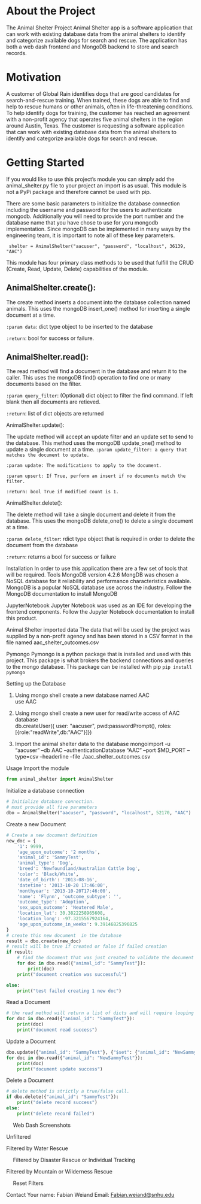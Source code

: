 # About the Project
The Animal Shelter Project Animal Shelter app is a software application that can work with existing database data from the animal shelters to identify and categorize available dogs for search and rescue. The application has both a web dash frontend and MongoDB backend to store and search records.

# Motivation
A customer of Global Rain identifies dogs that are good candidates for search-and-rescue training. When trained, these dogs are able to find and help to rescue humans or other animals, often in life-threatening conditions. To help identify dogs for training, the customer has reached an agreement with a non-profit agency that operates five animal shelters in the region around Austin, Texas. The customer is requesting a software application that can work with existing database data from the animal shelters to identify and categorize available dogs for search and rescue.

# Getting Started
If you would like to use this project’s module you can simply add the animal_shelter.py file to your project an import is as usual. This module is not a PyPi package and therefore cannot be used with pip. 

There are some basic parameters to initialize the database connection including the username and password for the users to authenticate mongodb. Additionally you will need to provide the port number and the database name that you have chose to use for yoru mongodb implementation. Since mongoDB can be implemented in many ways by the engineering team, it is important to note all of these key parameters.

` shelter = AnimalShelter("aacuser", "password", "localhost", 36139, "AAC")`

This module has four primary class methods to be used that fulfill the CRUD (Create, Read, Update, Delete) capabilities of the module.

## AnimalShelter.create():

The create method inserts a document into the database collection named animals. This uses the mongoDB insert_one() method for inserting a single document at a time.

`:param data`: dict type object to be inserted to the database

`:return`: bool for success or failure.

## AnimalShelter.read():

The read method will find a document in the database and return it to the caller. This uses the mongoDB find() operation to find one or many documents based on the filter.

`:param query_filter`: (Optional) dict object to filter the find command. If left blank then all documents are retieved.

`:return`: list of dict objects are returned

AnimalShelter.update():

The update method will accept an update filter and an update set to send to the database. This method uses the mongoDB update_one() method to update a single document at a time.
`:param update_filter: a query that matches the document to update.`

`:param update: The modifications to apply to the document.`

`:param upsert: If True, perform an insert if no documents match the filter.`

`:return: bool True if modified count is 1.`

AnimalShelter.delete():

The delete method will take a single document and delete it from the database. This uses the mongoDB delete_one() to delete a single document at a time.

`:param delete_filter`: rdict type object that is required in order to delete the document from the database

`:return`: returns a bool for success or failure

Installation
In order to use this application there are a few set of tools that will be required. 
Tools
MongoDB version 4.2.6
MongDB was chosen a  NoSQL database for it reliability and performance characteristics available. MongoDB is a popular NoSQL database use across the industry. Follow the MongoDB documentation to install MongoDB

JupyterNotebook
Jupyter Notebook was used as an IDE for developing the frontend components. Follow the Jupyter Notebook documentation to install this product.

Animal Shelter imported data
The data that will be used by the project was supplied by a non-profit agency and has been stored in a CSV format in the file named aac_shelter_outcomes.csv

Pymongo
Pymongo is a python package that is installed and used with this project. This package is what brokers the backend connections and queries to the mongo database.
This package can be installed with pip
`pip install pymongo`

Setting up the Database
1.	Using mongo shell create a new database named AAC	
	use AAC

2.	Using mongo shell create a new user for read/write access of AAC database	
	db.createUser({	user: "aacuser",	pwd:passwordPrompt(), roles:[{role:"readWrite",db:"AAC"}]})

3.	Import the animal shelter data to the database
mongoimport -u “aacuser” –db AAC –authenticationDatabase “AAC” –port $MD_PORT –type=csv –headerline –file ./aac_shelter_outcomes.csv

Usage
Import the module
```python
from animal_shelter import AnimalShelter 
```
 
Initialize a database connection
```python
# Initialize database connection.
# must provide all five parameters
dbo = AnimalShelter("aacuser", "password", "localhost", 52170, "AAC")
```
 
Create a new Document
```python
# Create a new document definition
new_doc = {
    '1': 9999,
    'age_upon_outcome': '2 months',
    'animal_id': 'SammyTest',
    'animal_type': 'Dog',
    'breed': 'Newfoundland/Australian Cattle Dog',
    'color': 'Black/White',
    'date_of_birth': '2013-08-16',
    'datetime': '2013-10-20 17:46:00',
    'monthyear': '2013-10-20T17:46:00',
    'name': 'Flynn', 'outcome_subtype': '',
    'outcome_type': 'Adoption',
    'sex_upon_outcome': 'Neutered Male',
    'location_lat': 30.3822258965608,
    'location_long': -97.3215567924164,
    'age_upon_outcome_in_weeks': 9.39146825396825
}
# create this new document  in the database
result = dbo.create(new_doc)
# result will be true if created or false if failed creation
if result:
    # find the document that was just created to validate the document was in fact created
    for doc in dbo.read({"animal_id": "SammyTest"}):
        print(doc)
    print("document creation was successful")

else:
    print("test failed creating 1 new doc") 
```
 
Read a Document
```python
# the read method will return a list of dicts and will require looping through the results
for doc in dbo.read({"animal_id": "SammyTest"}):
    print(doc)
    print("document read success")
```
 
Update a Document
```python
dbo.update({"animal_id": "SammyTest"}, {"$set": {"animal_id": "NewSammyTest"}})
for doc in dbo.read({"animal_id": "NewSammyTest"}):
    print(doc)
    print("document update success")
```

Delete a Document
```python
# delete method is strictly a true/false call.
if dbo.delete({"animal_id": "SammyTest"}):
    print("delete record success")
else:
    print("delete record failed")
```

 
Web Dash Screenshots

Unfiltered
 

Filtered by Water Rescue
 


 
Filtered by Disaster Rescue or Individual Tracking
 

Filtered by Mountain or Wilderness Rescue
 
 
Reset Filters
 

Contact
Your name: Fabian Weiand
Email: Fabian.weiand@snhu.edu
